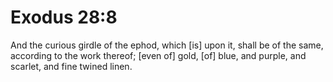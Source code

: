 # Exodus 28:8

And the curious girdle of the ephod, which [is] upon it, shall be of the same, according to the work thereof; [even of] gold, [of] blue, and purple, and scarlet, and fine twined linen.